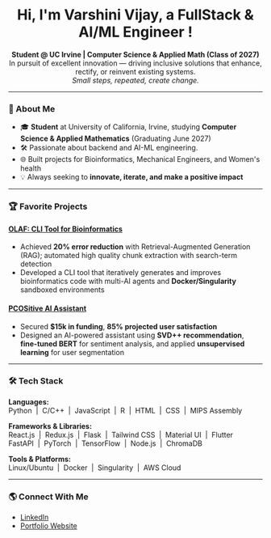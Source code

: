 <!-- Hi there, I'm Varshini Vijay! 👋 -->
<h1 align="center">Hi, I'm Varshini Vijay, a FullStack  & AI/ML Engineer !</h1>
<p align="center">
  <b>Student @ UC Irvine | Computer Science & Applied Math (Class of 2027)</b><br>
  In pursuit of excellent innovation — driving inclusive solutions that enhance, rectify, or reinvent existing systems.<br>
  <i>Small steps, repeated, create change.</i>
</p>

---

### 🚀 About Me

- 🎓 **Student** at University of California, Irvine, studying **Computer Science & Applied Mathematics** (Graduating June 2027)
- 🛠️ Passionate about backend and AI-ML engineering. 
- 🌐 Built projects for Bioinformatics, Mechanical Engineers, and Women's health
- 💡 Always seeking to **innovate, iterate, and make a positive impact**

---

### 🏆 Favorite Projects

#### [OLAF: CLI Tool for Bioinformatics](https://github.com/varshinivij/Olaf)
- Achieved **20% error reduction** with Retrieval-Augmented Generation (RAG); automated high quality chunk extraction with search-term detection
- Developed a CLI tool that iteratively generates and improves bioinformatics code with multi-AI agents and **Docker/Singularity** sandboxed environments

#### [PCOSitive AI Assistant](https://github.com/varshinivij/zims)
- Secured **$15k in funding**, **85% projected user satisfaction**
- Designed an AI-powered assistant using **SVD++ recommendation**, **fine-tuned BERT** for sentiment analysis, and applied **unsupervised learning** for user segmentation

---

### 🛠️ Tech Stack

**Languages:**  
Python &nbsp;|&nbsp; C/C++ &nbsp;|&nbsp; JavaScript &nbsp;|&nbsp; R &nbsp;|&nbsp; HTML &nbsp;|&nbsp; CSS &nbsp;|&nbsp; MIPS Assembly

**Frameworks & Libraries:**  
React.js &nbsp;|&nbsp; Redux.js &nbsp;|&nbsp; Flask &nbsp;|&nbsp; Tailwind CSS &nbsp;|&nbsp; Material UI &nbsp;|&nbsp; Flutter  
FastAPI &nbsp;|&nbsp; PyTorch &nbsp;|&nbsp; TensorFlow &nbsp;|&nbsp; Node.js &nbsp;|&nbsp; ChromaDB

**Tools & Platforms:**  
Linux/Ubuntu &nbsp;|&nbsp; Docker &nbsp;|&nbsp; Singularity &nbsp;|&nbsp; AWS Cloud

---

### 🌎 Connect With Me

- [LinkedIn](https://linkedin.com/varshinivij)
- [Portfolio Website](https://varshinivij.github.io/)

